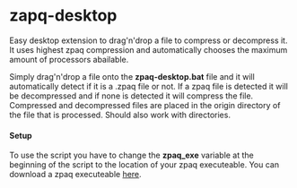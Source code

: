 # zapq-desktop
Easy desktop extension to drag'n'drop a file to compress or decompress it. It uses highest zpaq compression and automatically chooses the maximum amount of processors abailable.

Simply drag'n'drop a file onto the **zpaq-desktop.bat** file and it will automatically detect if it is a .zpaq file or not. If a zpaq file is detected it will be decompressed and if none is detected it will compress the file. Compressed and decompressed files are placed in the origin directory of the file that is processed.
Should also work with directories.


#### Setup
To use the script you have to change the **zpaq_exe** variable at the beginning of the script to the location of your zpaq executeable. You can download a zpaq executeable [here](https://github.com/zpaq/zpaq).
